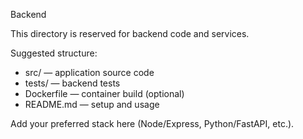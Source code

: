 Backend

This directory is reserved for backend code and services.

Suggested structure:
- src/ — application source code
- tests/ — backend tests
- Dockerfile — container build (optional)
- README.md — setup and usage

Add your preferred stack here (Node/Express, Python/FastAPI, etc.).


